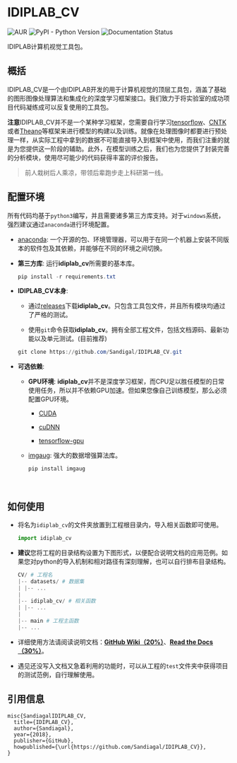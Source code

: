 # IDIPLAB_CV 

![AUR](https://img.shields.io/aur/license/yaourt.svg) ![PyPI - Python Version](https://img.shields.io/pypi/pyversions/Django.svg) ![Documentation Status](https://readthedocs.org/projects/idiplab-cv/badge/?version=latest)

IDIPLAB计算机视觉工具包。

## 概括

IDIPLAB_CV是一个由IDIPLAB开发的用于计算机视觉的顶层工具包，涵盖了基础的图形图像处理算法和集成化的深度学习框架接口。我们致力于将实验室的成功项目代码凝练成可以反复使用的工具包。

**注意**IDIPLAB_CV并不是一个某种学习框架，您需要自行学习[tensorflow](https://github.com/tensorflow/tensorflow)、[CNTK](https://github.com/Microsoft/cntk)或者[Theano](https://github.com/Theano/Theano)等框架来进行模型的构建以及训练。就像在处理图像时都要进行预处理一样，从实际工程中拿到的数据不可能直接导入到框架中使用，而我们注重的就是为您提供这一阶段的辅助。此外，在模型训练之后，我们也为您提供了封装完善的分析模块，使用尽可能少的代码获得丰富的评价报告。

> 前人栽树后人乘凉，带领后辈跑步走上科研第一线。


## 配置环境

所有代码均基于`python3`编写，并且需要诸多第三方库支持。对于`windows`系统，强烈建议通过`anaconda`进行环境配置。

- [anaconda](https://www.anaconda.com/download/): 一个开源的包、环境管理器，可以用于在同一个机器上安装不同版本的软件包及其依赖，并能够在不同的环境之间切换。

- **第三方库**: 运行**idiplab_cv**所需要的基本库。

  ```powershell
  pip install -r requirements.txt
  ```

- **IDIPLAB_CV本身**:

    - 通过[releases](https://github.com/Sandigal/IDIPLAB_CV/releases)下载**idiplab_cv**。只包含工具包文件，并且所有模块均通过了严格的测试。

    - 使用`git`命令获取**idiplab_cv**。拥有全部工程文件，包括文档源码、最新功能以及单元测试。(目前推荐)

    ```powershell
    git clone https://github.com/Sandigal/IDIPLAB_CV.git
    ```

- **可选依赖**: 

    - **GPU环境**: **idiplab_cv**并不是深度学习框架，而CPU足以胜任模型的日常使用任务，所以并不依赖GPU加速。但如果您像自己训练模型，那么必须配置GPU环境。

        - [CUDA](http://www.r-tutor.com/gpu-computing/cuda-installation/cuda7.5-ubuntu)

        - [cuDNN](http://askubuntu.com/questions/767269/how-can-i-install-cudnn-on-ubuntu-16-04)

        - [tensorflow-gpu](https://www.tensorflow.org/install/)

    - [imgaug](https://github.com/aleju/imgaug): 强大的数据增强算法库。

        ```powershell
        pip install imgaug
        ```

        ​

## 如何使用

- 将名为`idiplab_cv`的文件夹放置到工程根目录内，导入相关函数即可使用。

  ```python
  import idiplab_cv
  ```

- **建议**您将工程的目录结构设置为下图形式，以便配合说明文档的应用范例。如果您对python的导入机制和相对路径有深刻理解，也可以自行排布目录结构。

  ```powershell
  CV/ # 工程名
  |-- datasets/ # 数据集
  | |-- ...
  |
  |-- idiplab_cv/ # 相关函数
  | |-- ...
  |
  |-- main # 工程主函数
  |-- ...
  ```



- 详细使用方法请阅读说明文档：[**GitHub Wiki（20%）**](https://github.com/Sandiagal/IDIPLAB_CV/wiki)、[**Read the Docs（30%）**](https://idiplab-cv.readthedocs.io/zh/latest/)。

- 遇见还没写入文档又急着利用的功能时，可以从工程的`test`文件夹中获得项目的测试范例，自行理解使用。

## 引用信息

```
misc{SandiagalIDIPLAB_CV,
  title={IDIPLAB_CV},
  author={Sandiagal},
  year={2018},
  publisher={GitHub},
  howpublished={\url{https://github.com/Sandiagal/IDIPLAB_CV}},
}
```
